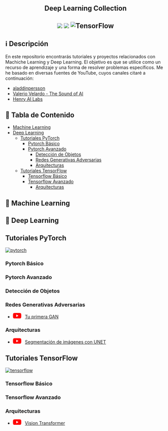 <h2 align="center">
<p>Deep Learning Collection</p>
</h2>

<h2 align="center">
<p></p>
<img src="https://img.shields.io/badge/PyTorch%20-%23EE4C2C.svg?&style=for-the-badge&logo=PyTorch&logoColor=white" />
<img src="https://img.shields.io/badge/numpy%20-%23013243.svg?&style=for-the-badge&logo=numpy&logoColor=white" />
<img alt="TensorFlow" src="https://img.shields.io/badge/TensorFlow%20-%23FF6F00.svg?&style=for-the-badge&logo=TensorFlow&logoColor=white" />
<p></p>
</h2>

[logo]: src/youtube_logo.png

## ℹ️ Descripción
En este repositorio encontrarás tutoriales y proyectos relacionados con Machiche Learning y Deep Learning. El objetivo es que se utilice como un recurso de aprendizaje y una forma de resolver problemas específicos. Me he basado en diversas fuentes de YouTube, cuyos canales citaré a continuación:

- [aladdinpersson](https://www.youtube.com/c/AladdinPersson)
- [Valerio Velardo - The Sound of AI](https://www.youtube.com/channel/UCZPFjMe1uRSirmSpznqvJfQ)
- [Henry AI Labs](https://www.youtube.com/channel/UCHB9VepY6kYvZjj0Bgxnpbw)

## 📝 Tabla de Contenido
- [Machine Learning](#machine-learning)
- [Deep Learning](#deep-learning)
	- [Tutoriales PyTorch](#Tutoriales-PyTorch)
		- [Pytorch Básico](#Pytorch-Básico)
		- [Pytorch Avanzado](#Pytorch-Avanzado)
			- [Detección de Objetos](#Detección-de-Objetos)
			- [Redes Generativas Adversarias](#Redes-Generativas-Adversarias)
			- [Arquitecturas](#Arquitecturas)
	- [Tutoriales TensorFlow](#tutoriales-tensorflow)
		- [Tensorflow Básico](#Tensorflow-Básico)
		- [Tensorflow Avanzado](#Tensorflow-Avanzado)
			- [Arquitecturas](#Arquitecturas-CNN)

## 🤖 Machine Learning


## 🧠 Deep Learning

## Tutoriales PyTorch
[![pytorch](https://img.shields.io/badge/PyTorch-1.7-EE4C2C.svg?style=flat&logo=pytorch)](https://pytorch.org)
### Pytorch Básico
### Pytorch Avanzado
### Detección de Objetos
### Redes Generativas Adversarias
* [![Youtube Link][logo]](https://youtu.be/OljTVUVzPpM) &nbsp; [Tu primera GAN](DL/Avanzado/Tu-primera-GAN)


### Arquitecturas
* [![Youtube Link][logo]](https://youtu.be/IHq1t7NxS8k) &nbsp; [Segmentación de imágenes con UNET](DL/Avanzado/Segmentación-UNET)

## Tutoriales TensorFlow
[![tensorflow](https://img.shields.io/badge/TensorFlow-2.4-FF6F00.svg?style=flat&logo=tensorflow)](https://www.tensorflow.org)

### Tensorflow Básico
### Tensorflow Avanzado
### Arquitecturas
* [![Youtube Link][logo]](https://youtu.be/i2_zJ0ANrw0) &nbsp; [Vision Transformer](DL/Avanzado/Vision-Transformer)

